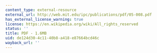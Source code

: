 ```yaml
---
content_type: external-resource
external_url: http://web.mit.edu/ipc/publications/pdf/05-008.pdf
has_external_license_warning: true
license: https://en.wikipedia.org/wiki/All_rights_reserved
status: ''
title: PDF - 1.6MB
uid: de124d30-4c11-40b8-a418-e87664bcd46c
wayback_url: ''
---
```

